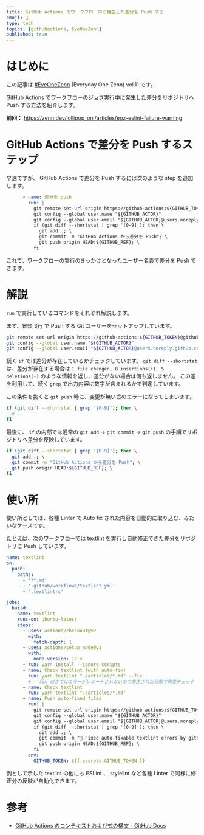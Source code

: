 ```yaml
---
title: GitHub Actions でワークフロー中に発生した差分を Push する
emoji: 🍭
type: tech
topics: [githubactions, EveOneZenn]
published: true
---
```


# はじめに

この記事は [#EveOneZenn](https://zenn.dev/topics/eveonezenn) (Everyday One Zenn) vol.11 です。

GitHub Actions でワークフローのジョブ実行中に発生した差分をリポジトリへ Push する方法を紹介します。

**前回：**
https://zenn.dev/lollipop_onl/articles/eoz-eslint-failure-warning

# GitHub Actions で差分を Push するステップ

早速ですが、 GitHub Actions で差分を Push するには次のような step を追加します。

```yml
      - name: 差分を push
        run: |
          git remote set-url origin https://github-actions:${GITHUB_TOKEN}@github.com/${GITHUB_REPOSITORY}
          git config --global user.name "${GITHUB_ACTOR}"
          git config --global user.email "${GITHUB_ACTOR}@users.noreply.github.com"
          if (git diff --shortstat | grep '[0-9]'); then \
            git add .; \
            git commit -m "GitHub Actions から差分を Push"; \
            git push origin HEAD:${GITHUB_REF}; \
          fi
```

これで、ワークフローの実行のきっかけとなったユーザー名義で差分を Push できます。

# 解説

`run` で実行しているコマンドをそれぞれ解説します。

まず、冒頭 3行 で Push する Git ユーザーをセットアップしています。

```sh
git remote set-url origin https://github-actions:${GITHUB_TOKEN}@github.com/${GITHUB_REPOSITORY}
git config --global user.name "${GITHUB_ACTOR}"
git config --global user.email "${GITHUB_ACTOR}@users.noreply.github.com"
```

続く `if` では差分が存在しているかチェックしています。
`git diff --shortstat` は、差分が存在する場合は `1 file changed, 8 insertions(+), 5 deletions(-)` のような情報を返し、差分がない場合は何も返しません。
この差を利用して、続く `grep` で出力内容に数字が含まれるかで判定しています。

この条件を抜くと `git push` 時に、変更が無い旨のエラーになってしまいます。

```sh
if (git diff --shortstat | grep '[0-9]'); then \
  # ...
fi
```

最後に、 `if` の内部では通常の `git add` → `git commit` → `git push` の手順でリポジトリへ差分を反映しています。

```sh
if (git diff --shortstat | grep '[0-9]'); then \
  git add .; \
  git commit -m "GitHub Actions から差分を Push"; \
  git push origin HEAD:${GITHUB_REF}; \
fi
```

# 使い所

使い所としては、各種 Linter で Auto fix された内容を自動的に取り込む、みたいなケースです。

たとえば、次のワークフローでは textlint を実行し自動修正できた差分をリポジトリに Push しています。

```yml:textlint.yml
name: textlint
on:
  push:
    paths:
      - '**.md'
      - '.github/workflows/textlint.yml'
      - '.textlintrc'

jobs:
  build:
    name: textlint
    runs-on: ubuntu-latest
    steps:
      - uses: actions/checkout@v2
        with:
          fetch-depth: 1
      - uses: actions/setup-node@v1
        with:
          node-version: 12.x
      - run: yarn install --ignore-scripts
      - name: Check textlint (with auto-fix)
        run: yarn textlint "./articles/*.md" --fix
        # --fix 付きではエラーがレポートされないので修正された状態で再度チェック
      - name: Check textlint
        run: yarn textlint "./articles/*.md"
      - name: Push auto-fixed files
        run: |
          git remote set-url origin https://github-actions:${GITHUB_TOKEN}@github.com/${GITHUB_REPOSITORY}
          git config --global user.name "${GITHUB_ACTOR}"
          git config --global user.email "${GITHUB_ACTOR}@users.noreply.github.com"
          if (git diff --shortstat | grep '[0-9]'); then \
            git add .; \
            git commit -m "👕 Fixed auto-fixable textlint errors by github-actions"; \
            git push origin HEAD:${GITHUB_REF}; \
          fi
        env:
          GITHUB_TOKEN: ${{ secrets.GITHUB_TOKEN }}
```

例として示した textlint の他にも ESLint 、 stylelint など各種 Linter で同様に修正分の反映が自動化できます。

# 参考

* [GitHub Actions のコンテキストおよび式の構文 - GitHub Docs](https://docs.github.com/ja/free-pro-team@latest/actions/reference/context-and-expression-syntax-for-github-actions)
